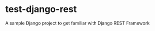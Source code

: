 test-django-rest
================

A sample Django project to get familiar with Django REST Framework
